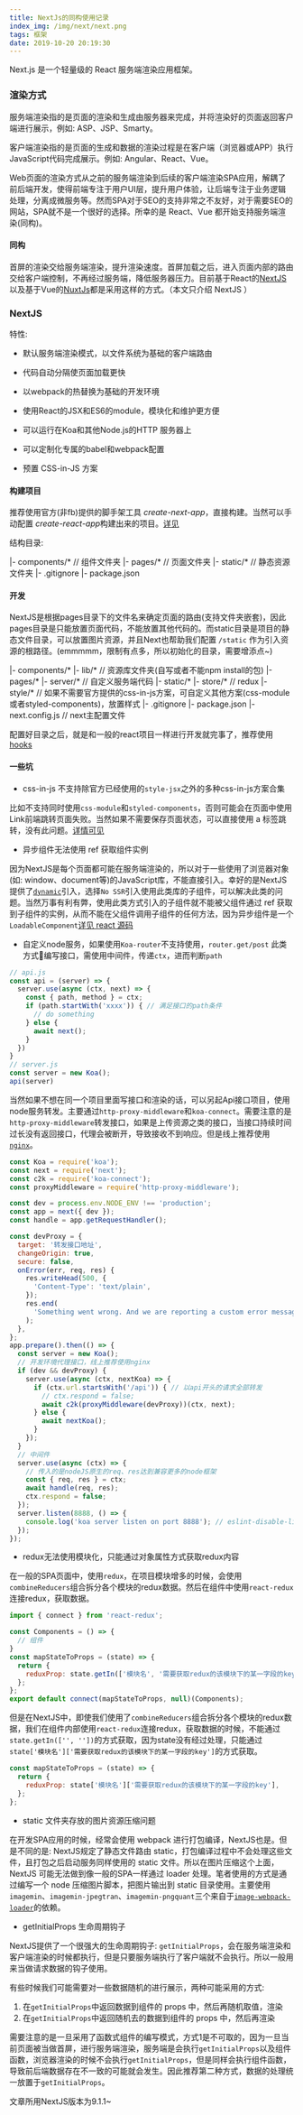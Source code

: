 ```yaml
---
title: NextJs的同构使用记录
index_img: /img/next/next.png
tags: 框架
date: 2019-10-20 20:19:30
---
```


Next.js 是一个轻量级的 React 服务端渲染应用框架。
<!-- more -->

### 渲染方式

服务端渲染指的是页面的渲染和生成由服务器来完成，并将渲染好的页面返回客户端进行展示，例如: ASP、JSP、Smarty。

客户端渲染指的是页面的生成和数据的渲染过程是在客户端（浏览器或APP）执行JavaScript代码完成展示。例如: Angular、React、Vue。

Web页面的渲染方式从之前的服务端渲染到后续的客户端渲染SPA应用，解耦了前后端开发，使得前端专注于用户UI层，提升用户体验，让后端专注于业务逻辑处理，分离成微服务等。然而SPA对于SEO的支持非常之不友好，对于需要SEO的网站，SPA就不是一个很好的选择。所幸的是 React、Vue 都开始支持服务端渲染(同构)。

#### 同构

首屏的渲染交给服务端渲染，提升渲染速度。首屏加载之后，进入页面内部的路由交给客户端控制，不再经过服务端，降低服务器压力。目前基于React的[NextJS](https://nextjs.frontendx.cn/)以及基于Vue的[NuxtJs](https://zh.nuxtjs.org/)都是采用这样的方式。（本文只介绍 NextJS ）

### NextJS

特性:

- 默认服务端渲染模式，以文件系统为基础的客户端路由

- 代码自动分隔使页面加载更快

- 以webpack的热替换为基础的开发环境

- 使用React的JSX和ES6的module，模块化和维护更方便

- 可以运行在Koa和其他Node.js的HTTP 服务器上

- 可以定制化专属的babel和webpack配置

- 预置 CSS-in-JS 方案

#### 构建项目

推荐使用官方(非fb)提供的脚手架工具 *create-next-app*，直接构建。当然可以手动配置 *create-react-app*构建出来的项目。[详见](https://nextjs.org/docs#setup)

结构目录:

  |- components/* // 组件文件夹
  |- pages/*      // 页面文件夹
  |- static/*     // 静态资源文件夹
  |- .gitignore
  |- package.json

#### 开发

NextJS是根据pages目录下的文件名来确定页面的路由(支持文件夹嵌套)，因此pages目录是只能放置页面代码，不能放置其他代码的。而static目录是项目的静态文件目录，可以放置图片资源，并且Next也帮助我们配置 ```/static``` 作为引入资源的根路径。(emmmmm，限制有点多，所以初始化的目录，需要增添点~)

  |- components/*
  |- lib/*          // 资源库文件夹(自写或者不能npm install的包)
  |- pages/*
  |- server/*       // 自定义服务端代码
  |- static/*
  |- store/*        // redux
  |- style/*        // 如果不需要官方提供的css-in-js方案，可自定义其他方案(css-module或者styled-components)，放置样式
  |- .gitignore
  |- package.json
  |- next.config.js // next主配置文件

配置好目录之后，就是和一般的react项目一样进行开发就完事了，推荐使用 [hooks](https://reactjs.org/docs/hooks-intro.html)

#### 一些坑

- css-in-js 不支持除官方已经使用的```style-jsx```之外的多种css-in-js方案合集

比如不支持同时使用```css-module```和```styled-components```，否则可能会在页面中使用Link前端跳转页面失败。当然如果不需要保存页面状态，可以直接使用 a 标签跳转，没有此问题。[详情可见](https://github.com/zeit/next-plugins/issues/282#issuecomment-523696006)

- 异步组件无法使用 ref 获取组件实例

因为NextJS是每个页面都可能在服务端渲染的，所以对于一些使用了浏览器对象(如: window、document等)的JavaScript库，不能直接引入。幸好的是NextJS提供了[```dynamic```](https://nextjs.org/docs#dynamic-import)引入，选择```No SSR```引入使用此类库的子组件，可以解决此类的问题。当然万事有利有弊，使用此类方式引入的子组件就不能被父组件通过 ref 获取到子组件的实例，从而不能在父组件调用子组件的任何方法，因为异步组件是一个```LoadableComponent```[详见 react 源码](https://github.com/facebook/react/blob/f6b8d31a76cbbcbbeb2f1d59074dfe72e0c82806/packages/react/src/ReactElement.js#L371-L384)

- 自定义node服务，如果使用```Koa-router```不支持使用，```router.get/post``` 此类方式编写接口，需使用中间件，传递```ctx```，进而判断```path```

```js
// api.js
const api = (server) => {
  server.use(async (ctx, next) => {
    const { path, method } = ctx;
    if (path.startWith('xxxx')) { // 满足接口的path条件
      // do something
    } else {
      await next();
    }
  })
}
// server.js
const server = new Koa();
api(server)
```

当然如果不想在同一个项目里面写接口和渲染的话，可以另起Api接口项目，使用node服务转发。主要通过```http-proxy-middleware```和```koa-connect```。需要注意的是```http-proxy-middleware```转发接口，如果是上传资源之类的接口，当接口持续时间过长没有返回接口，代理会被断开，导致接收不到响应。但是线上推荐使用[```nginx```](http://nginx.org/en/)。

```js
const Koa = require('koa');
const next = require('next');
const c2k = require('koa-connect');
const proxyMiddleware = require('http-proxy-middleware');

const dev = process.env.NODE_ENV !== 'production';
const app = next({ dev });
const handle = app.getRequestHandler();

const devProxy = {
  target: '转发接口地址',
  changeOrigin: true,
  secure: false,
  onError(err, req, res) {
    res.writeHead(500, {
      'Content-Type': 'text/plain',
    });
    res.end(
      'Something went wrong. And we are reporting a custom error message.',
    );
  },
};
app.prepare().then(() => {
  const server = new Koa();
  // 开发环境代理接口，线上推荐使用nginx
  if (dev && devProxy) {
    server.use(async (ctx, nextKoa) => {
      if (ctx.url.startsWith('/api')) { // 以api开头的请求全部转发
        // ctx.respond = false;
        await c2k(proxyMiddleware(devProxy))(ctx, next);
      } else {
        await nextKoa();
      }
    });
  }
  // 中间件
  server.use(async (ctx) => {
    // 传入的是nodeJS原生的req、res达到兼容更多的node框架
    const { req, res } = ctx;
    await handle(req, res);
    ctx.respond = false;
  });
  server.listen(8888, () => {
    console.log('koa server listen on port 8888'); // eslint-disable-line
  });
});
```

- redux无法使用模块化，只能通过对象属性方式获取redux内容

在一般的SPA页面中，使用```redux```，在项目模块增多的时候，会使用```combineReducers```组合拆分各个模块的redux数据。然后在组件中使用```react-redux```连接redux，获取数据。

```js
import { connect } from 'react-redux';

const Components = () => {
  // 组件
}
const mapStateToProps = (state) => {
  return {
    reduxProp: state.getIn(['模块名', '需要获取redux的该模块下的某一字段的key']),
  };
};
export default connect(mapStateToProps, null)(Components);
```

但是在NextJS中，即使我们使用了```combineReducers```组合拆分各个模块的redux数据，我们在组件内部使用```react-redux```连接redux，获取数据的时候，不能通过```state.getIn(['', ''])```的方式获取，因为state没有经过处理，只能通过```state['模块名']['需要获取redux的该模块下的某一字段的key']```的方式获取。

```js
const mapStateToProps = (state) => {
  return {
    reduxProp: state['模块名']['需要获取redux的该模块下的某一字段的key'],
  };
};
```

- static 文件夹存放的图片资源压缩问题

在开发SPA应用的时候，经常会使用 webpack 进行打包编译，NextJS也是。但是不同的是: NextJS规定了静态文件路由 static，打包编译过程中不会处理这些文件，且打包之后启动服务同样使用的 static 文件。所以在图片压缩这个上面， NextJS 可能无法做到像一般的SPA一样通过 loader 处理。笔者使用的方式是通过编写一个 node 压缩图片脚本，把图片输出到 static 目录使用。主要使用```imagemin```、```imagemin-jpegtran```、```imagemin-pngquant```三个来自于[```image-webpack-loader```](https://github.com/tcoopman/image-webpack-loader#readme)的依赖。

- getInitialProps 生命周期钩子

NextJS提供了一个很强大的生命周期钩子: ```getInitialProps```，会在服务端渲染和客户端渲染的时候都执行，但是只要服务端执行了客户端就不会执行。所以一般用来当做请求数据的钩子使用。

有些时候我们可能需要对一些数据随机的进行展示，两种可能采用的方式:

1. 在```getInitialProps```中返回数据到组件的 props 中，然后再随机取值，渲染
2. 在```getInitialProps```中返回随机去的数据到组件的 props 中，然后再渲染

需要注意的是一旦采用了函数式组件的编写模式，方式1是不可取的，因为一旦当前页面被当做首屏，进行服务端渲染，服务端是会执行```getInitialProps```以及组件函数，浏览器渲染的时候不会执行```getInitialProps```，但是同样会执行组件函数，导致前后端数据存在不一致的可能就会发生。因此推荐第二种方式，数据的处理统一放置于```getInitialProps```。

文章所用NextJS版本为9.1.1~

